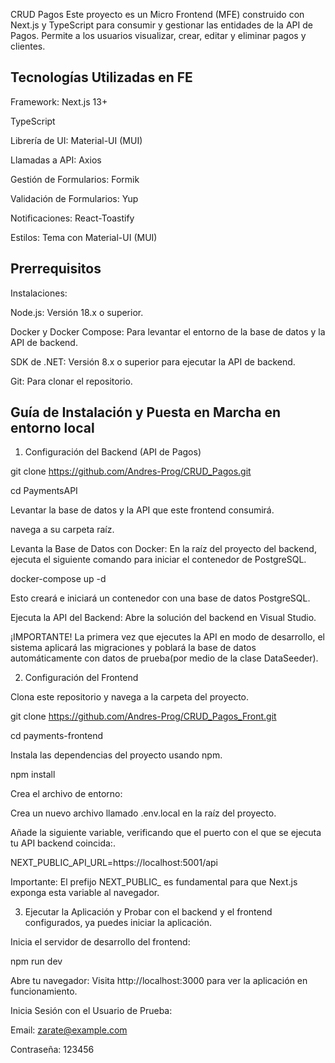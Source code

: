 CRUD Pagos
Este proyecto es un Micro Frontend (MFE) construido con Next.js y TypeScript para consumir y gestionar las entidades de la API de Pagos. Permite a los usuarios visualizar, crear, editar y eliminar pagos y clientes.

Tecnologías Utilizadas en FE
--------------------------------------------
Framework: Next.js 13+

TypeScript

Librería de UI: Material-UI (MUI)

Llamadas a API: Axios

Gestión de Formularios: Formik

Validación de Formularios: Yup

Notificaciones: React-Toastify

Estilos: Tema con Material-UI (MUI)

Prerrequisitos
--------------------------------------------
Instalaciones:

Node.js: Versión 18.x o superior.

Docker y Docker Compose: Para levantar el entorno de la base de datos y la API de backend.

SDK de .NET: Versión 8.x o superior para ejecutar la API de backend.

Git: Para clonar el repositorio.


Guía de Instalación y Puesta en Marcha en entorno local
--------------------------------------------

1. Configuración del Backend (API de Pagos)

git clone https://github.com/Andres-Prog/CRUD_Pagos.git

cd PaymentsAPI

Levantar la base de datos y la API que este frontend consumirá.

navega a su carpeta raíz.

Levanta la Base de Datos con Docker: En la raíz del proyecto del backend, ejecuta el siguiente comando para iniciar el contenedor de PostgreSQL.

docker-compose up -d

Esto creará e iniciará un contenedor con una base de datos PostgreSQL.

Ejecuta la API del Backend: Abre la solución del backend en Visual Studio.

¡IMPORTANTE! La primera vez que ejecutes la API en modo de desarrollo, el sistema aplicará las migraciones y poblará la base de datos automáticamente con datos de prueba(por medio de la clase DataSeeder).

2. Configuración del Frontend

Clona este repositorio y navega a la carpeta del proyecto.

git clone https://github.com/Andres-Prog/CRUD_Pagos_Front.git

cd payments-frontend

Instala las dependencias del proyecto usando npm.

npm install

Crea el archivo de entorno:

Crea un nuevo archivo llamado .env.local en la raíz del proyecto.

Añade la siguiente variable, verificando que el puerto con el que se ejecuta tu API backend coincida:.

NEXT_PUBLIC_API_URL=https://localhost:5001/api

Importante: El prefijo NEXT_PUBLIC_ es fundamental para que Next.js exponga esta variable al navegador.

3. Ejecutar la Aplicación y Probar con el backend y el frontend configurados, ya puedes iniciar la aplicación.

Inicia el servidor de desarrollo del frontend:

npm run dev

Abre tu navegador: Visita http://localhost:3000 para ver la aplicación en funcionamiento.

Inicia Sesión con el Usuario de Prueba:

Email: zarate@example.com

Contraseña: 123456